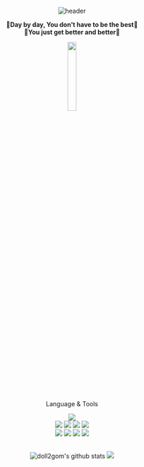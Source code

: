 <div align="center">
    
  ![header](https://capsule-render.vercel.app/api?height=240&type=waving&color=gradient&text=welcome&fontSize=80&fontAlignY=35&desc=shinhye%20Kim's%20GitHub&descSize=25&descAlignY=60&animation=twinkling)

**🌳Day by day, You don't have to be the best🌲**\
 **🌱You just get better and better🌱**

 <img src="https://i.pinimg.com/originals/1c/4f/ac/1c4facad627b098885aec6266b8c6c0e.gif" style="width: 20%;" />

<br>
<br>

Language & Tools

<img src="https://img.shields.io/badge/Python-3766AB?style=flat-square&logo=Python&logoColor=white"/></a>\
<img src="https://img.shields.io/badge/HTML5-E34F26?style=flat&logo=HTML5&logoColor=white" />
<img src="https://img.shields.io/badge/CSS3-1572B6?style=flat-square&logo=CSS3&logoColor=white" />
<img src="https://img.shields.io/badge/MySQL-4479A1?style=flat-square&logo=MySQL&logoColor=white"/></a>
<img src="https://img.shields.io/badge/Bootstrap-7952B3?style=flat-square&logo=Bootstrap&logoColor=white" />\
<img src="https://img.shields.io/badge/GitHub-181717?style=flat-square&logo=github&logoColor=white"/></a>
<img src="https://img.shields.io/badge/Notion-white?style=flat&logo=Notion&logoColor=black"/></a>
<img src="https://img.shields.io/badge/VSCode-007ACC?style=flat&logo=Visual Studio Code&logoColor=ffffff"/></a>
<img src="https://img.shields.io/badge/Git-F05032?style=flat-square&logo=Git&logoColor=white"/></a>
<br>
<br>

![doll2gom's github stats](https://github-readme-stats.vercel.app/api?username=doll2gom&show_icons=true&theme=dracula)
<img src="https://github-readme-stats.vercel.app/api/top-langs/?username=doll2gom&layout=compact&theme=dracula" >

</div>
